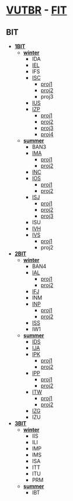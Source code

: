 # [VUTBR](https://www.vutbr.cz/en/) - [FIT](http://www.fit.vutbr.cz/.en)

## BIT
* **[1BIT](https://github.com/europ/VUTBR-FIT/tree/master/1BIT)**
	* **[winter](https://github.com/europ/VUTBR-FIT/tree/master/1BIT/winter)**
		* IDA
		* [IEL](https://github.com/europ/VUTBR-FIT/tree/master/1BIT/winter/IEL)
		* IFS
		* [ISC](https://github.com/europ/VUTBR-FIT/tree/master/1BIT/winter/ISC)
			* [proj1](https://github.com/europ/VUTBR-FIT/tree/master/1BIT/winter/ISC/proj1)
			* [proj2](https://github.com/europ/VUTBR-FIT/tree/master/1BIT/winter/ISC/proj2)
			* proj3
		* [IUS](https://github.com/europ/VUTBR-FIT/tree/master/1BIT/winter/IUS)
		* [IZP](https://github.com/europ/VUTBR-FIT/tree/master/1BIT/winter/IZP)
			* [proj1](https://github.com/europ/VUTBR-FIT/tree/master/1BIT/winter/IZP/proj1)
			* [proj2](https://github.com/europ/VUTBR-FIT/tree/master/1BIT/winter/IZP/proj2)
			* [proj3](https://github.com/europ/VUTBR-FIT/tree/master/1BIT/winter/IZP/proj3)
			* [proj4](https://github.com/europ/VUTBR-FIT/tree/master/1BIT/winter/IZP/proj4)
	* **[summer](https://github.com/europ/VUTBR-FIT/tree/master/1BIT/summer)**
		* BAN3
		* [IMA](https://github.com/europ/VUTBR-FIT/tree/master/1BIT/summer/IMA)
			* [proj1](https://github.com/europ/VUTBR-FIT/tree/master/1BIT/summer/IMA/proj1)
			* [proj2](https://github.com/europ/VUTBR-FIT/tree/master/1BIT/summer/IMA/proj2)
		* [INC](https://github.com/europ/VUTBR-FIT/tree/master/1BIT/summer/INC)
		* [IOS](https://github.com/europ/VUTBR-FIT/tree/master/1BIT/summer/IOS)
			* [proj1](https://github.com/europ/VUTBR-FIT/tree/master/1BIT/summer/IOS/proj1)
			* [proj2](https://github.com/europ/VUTBR-FIT/tree/master/1BIT/summer/IOS/proj2)
		* [ISJ](https://github.com/europ/VUTBR-FIT/tree/master/1BIT/summer/ISJ)
			* [proj1](https://github.com/europ/VUTBR-FIT/tree/master/1BIT/summer/ISJ/proj1)
			* [proj2](https://github.com/europ/VUTBR-FIT/tree/master/1BIT/summer/ISJ/proj2)
			* [proj3](https://github.com/europ/VUTBR-FIT/tree/master/1BIT/summer/ISJ/proj3)
		* ISU
		* [IVH](https://github.com/europ/VUTBR-FIT/tree/master/1BIT/summer/IVH)
		* [IVS](https://github.com/europ/VUTBR-FIT/tree/master/1BIT/summer/IVS)
			* [proj1](https://github.com/europ/VUTBR-FIT/tree/master/1BIT/summer/IVS/proj1)
			* proj2
* **[2BIT](https://github.com/europ/VUTBR-FIT/tree/master/2BIT)**
	* **[winter](https://github.com/europ/VUTBR-FIT/tree/master/2BIT/winter)**
		* BAN4
		* [IAL](https://github.com/europ/VUTBR-FIT/tree/master/2BIT/winter/IAL)
			* [proj1](https://github.com/europ/VUTBR-FIT/tree/master/2BIT/winter/IAL/proj1)
			* [proj2](https://github.com/europ/VUTBR-FIT/tree/master/2BIT/winter/IAL/proj2)
		* [IFJ](https://github.com/europ/VUTBR-FIT/tree/master/2BIT/winter/IFJ)
		* INM
		* [INP](https://github.com/europ/VUTBR-FIT/tree/master/2BIT/winter/INP)
			* [proj1](https://github.com/europ/VUTBR-FIT/tree/master/2BIT/winter/INP/proj1)
			* [proj2](https://github.com/europ/VUTBR-FIT/tree/master/2BIT/winter/INP/proj2)
		* [ISS](https://github.com/europ/VUTBR-FIT/tree/master/2BIT/winter/ISS)
		* IW1
	* **[summer](https://github.com/europ/VUTBR-FIT/tree/master/2BIT/summer)**
		* [IDS](https://github.com/europ/VUTBR-FIT/tree/master/2BIT/summer/IDS)
		* [IJA](https://github.com/europ/VUTBR-FIT/tree/master/2BIT/summer/IJA)
		* [IPK](https://github.com/europ/VUTBR-FIT/tree/master/2BIT/summer/IPK)
			* [proj1](https://github.com/europ/VUTBR-FIT/tree/master/2BIT/summer/IPK/proj1)
			* [proj2](https://github.com/europ/VUTBR-FIT/tree/master/2BIT/summer/IPK/proj2)
		* [IPP](https://github.com/europ/VUTBR-FIT/tree/master/2BIT/summer/IPP)
			* [proj1](https://github.com/europ/VUTBR-FIT/tree/master/2BIT/summer/IPP/proj1)
			* [proj2](https://github.com/europ/VUTBR-FIT/tree/master/2BIT/summer/IPP/proj2)
		* [ITW](https://github.com/europ/VUTBR-FIT/tree/master/2BIT/summer/ITW)
			* [proj1](https://github.com/europ/VUTBR-FIT/tree/master/2BIT/summer/ITW/proj1)
			* [proj2](https://github.com/europ/VUTBR-FIT/tree/master/2BIT/summer/ITW/proj2)
		* [IZG](https://github.com/europ/VUTBR-FIT/tree/master/2BIT/summer/IZG)
		* IZU
* **[3BIT](https://github.com/europ/VUTBR-FIT/tree/master/3BIT)**
	* **[winter](https://github.com/europ/VUTBR-FIT/tree/master/3BIT/winter)**
		* IIS
		* ILI
		* IMP
		* IMS
		* ISA
		* ITT
		* ITU
		* PRM
	* **[summer](https://github.com/europ/VUTBR-FIT/tree/master/3BIT/summer)**
		* IBT
